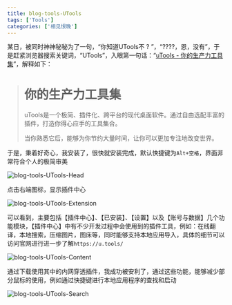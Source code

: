 ```yaml
---
title: blog-tools-UTools
tags: ['Tools']
categories: ['相见恨晚']
---
```


某日，被同时神神秘秘为了一句，“你知道UTools不 ? ”，“????，恩，没有”，于是赶紧浏览器搜索关键词，“UTools”，入眼第一句话：“[uTools - 你的生产力工具集](https://u.tools/)”，解释如下：

> # 你的生产力工具集
>
> uTools是一个极简、插件化、跨平台的现代桌面软件。通过自由选配丰富的插件，打造你得心应手的工具集合。
>
> 当你熟悉它后，能够为你节约大量时间，让你可以更加专注地改变世界。

<!----more---->

于是，秉着好奇心，我安装了，很快就安装完成，默认快捷键为`Alt+空格`，界面非常符合个人的极简审美

![blog-tools-UTools-Head](E:\Sources\guanguanchuangyu.github.io\source\_drafts\blog-tools-UTools\blog-tools-UTools-Head.png)

点击右端图标，显示插件中心

![blog-tools-UTools-Extension](E:\Sources\guanguanchuangyu.github.io\source\_drafts\blog-tools-UTools\blog-tools-UTools-Extension.png)

可以看到，主要包括【插件中心】、【已安装】、【设置】以及【账号与数据】几个功能模块，【插件中心】中有不少开发过程中会使用到的插件工具，例如：在线翻译，本地搜索，压缩图片，图床等，同时能够支持本地应用导入，具体的细节可以访问官网进行进一步了解`https://u.tools/`

![blog-tools-UTools-Content](E:\Sources\guanguanchuangyu.github.io\source\_drafts\blog-tools-UTools\blog-tools-UTools-Content.png)

通过下载使用其中的内网穿透插件，我成功被安利了，通过这些功能，能够减少部分鼠标的使用，例如通过快捷键进行本地应用程序的查找和启动

![blog-tools-UTools-Search](E:\Sources\guanguanchuangyu.github.io\source\_drafts\blog-tools-UTools\blog-tools-UTools-Search.png)

